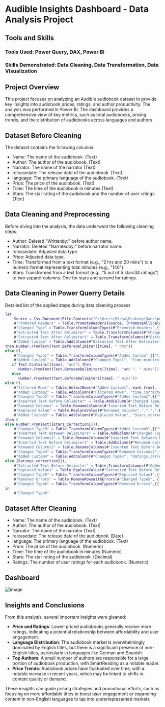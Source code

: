 # Audible Insights Dashboard - Data Analysis Project

## Tools and Skills
### Tools Used: Power Query, DAX, Power BI
### Skills Demonstrated: Data Cleaning, Data Transformation, Data Visualization

## Project Overview
This project focuses on analyzing an Audible audiobook dataset to provide key insights into audiobook prices, ratings, and author productivity. The analysis was performed in Power BI. The dashboard provides a comprehensive view of key metrics, such as total audiobooks, pricing trends, and the distribution of audiobooks across languages and authors.

## Dataset Before Cleaning
The dataset contains the following columns:

- Name: The name of the audiobook. (Text)
- Author: The author of the audiobook. (Text)
- Narrator: The name of the narrator (Text)
- releasedate: The release date of the audiobook. (Text)
- language: The primary language of the audiobook. (Text)
- Price: The price of the audiobook. (Text)
- Time: The time of the audiobook in minutes (Text)
- Stars: The star rating of the audiobook and the number of user ratings. (Text)

## Data Cleaning and Preprocessing
Before diving into the analysis, the data underwent the following cleaning steps:

- Author: Deleted "Writtenby:" before author name.
- Narrator: Deleted "Narratedby:" before narrator name.
- releasedate: Adjusted data type.
- Price: Adjusted data type.
- Time: Transformed from a text format (e.g., "2 hrs and 20 mins") to a numeric format representing total minutes (e.g., "140").
- Stars: Transformed from a text format (e.g., "5 out of 5 stars34 ratings") to two separet columns. One for stars and second for ratings.

## Data Cleaning in Power Querry Details 

Detailed list of the applied steps during data cleaning process
```M
let
    Source = Csv.Document(File.Contents("C:\Users\Micha\Desktop\Dane\Audible\audible_uncleaned.csv"),[Delimiter=",", Columns=8, Encoding=65001, QuoteStyle=QuoteStyle.None]),
    #"Promoted Headers" = Table.PromoteHeaders(Source, [PromoteAllScalars=true]),
    #"Changed Type" = Table.TransformColumnTypes(#"Promoted Headers",{{"name", type text}, {"author", type text}, {"narrator", type text}, {"time", type text}, {"releasedate", type date}, {"language", type text}, {"stars", type text}, {"price", type text}}),
    #"Extracted Text After Delimiter" = Table.TransformColumns(#"Changed Type", {{"author", each Text.AfterDelimiter(_, ":"), type text}}),
    #"Extracted Text After Delimiter1" = Table.TransformColumns(#"Extracted Text After Delimiter", {{"narrator", each Text.AfterDelimiter(_, ":"), type text}}),
    #"Added Custom" = Table.AddColumn(#"Extracted Text After Delimiter1", "time_hours", each if Text.Contains([time], "hrs") 
then Number.FromText(Text.BeforeDelimiter([time], " hrs")) 
else 0),
    #"Changed Type1" = Table.TransformColumnTypes(#"Added Custom",{{"time_hours", Int64.Type}}),
    #"Added Custom1" = Table.AddColumn(#"Changed Type1", "time_minutes", each if Text.Contains([time], "mins") then
   if Text.Contains([time], "and") then 
      Number.FromText(Text.BetweenDelimiters([time], "and ", " mins"))
   else 
      Number.FromText(Text.BeforeDelimiter([time], " mins"))
else 0),
    #"Filtered Rows" = Table.SelectRows(#"Added Custom1", each true),
    #"Added Custom2" = Table.AddColumn(#"Filtered Rows", "time_corrected", each [time_hours] * 60 + [time_minutes]),
    #"Changed Type2" = Table.TransformColumnTypes(#"Added Custom2",{{"time_minutes", Int64.Type}, {"time_corrected", Int64.Type}}),
    #"Inserted Text Before Delimiter" = Table.AddColumn(#"Changed Type2", "Text Before Delimiter", each Text.BeforeDelimiter([stars], " out"), type text),
    #"Renamed Columns" = Table.RenameColumns(#"Inserted Text Before Delimiter",{{"Text Before Delimiter", "stars_correction1"}}),
    #"Replaced Value" = Table.ReplaceValue(#"Renamed Columns",".",",",Replacer.ReplaceText,{"stars_correction1"}),
    #"Added Custom3" = Table.AddColumn(#"Replaced Value", "Stars_corrected", each if Text.Contains([stars_correction1], "Not rated yet")
then 0
else Number.FromText([stars_correction1])),
    #"Changed Type3" = Table.TransformColumnTypes(#"Added Custom3",{{"Stars_corrected", type number}}),
    #"Inserted Text Between Delimiters" = Table.AddColumn(#"Changed Type3", "Text Between Delimiters", each Text.BetweenDelimiters([stars], "stars", " ratings"), type text),
    #"Renamed Columns1" = Table.RenameColumns(#"Inserted Text Between Delimiters",{{"Text Between Delimiters", "Ratings_correction1"}}),
    #"Inserted Text Before Delimiter1" = Table.AddColumn(#"Renamed Columns1", "Text Before Delimiter", each Text.BeforeDelimiter([Ratings_correction1], " rating"), type text),
    #"Renamed Columns2" = Table.RenameColumns(#"Inserted Text Before Delimiter1",{{"Text Before Delimiter", "Ratings_correction2"}}),
    #"Changed Type4" = Table.TransformColumnTypes(#"Renamed Columns2",{{"Ratings_correction2", Int64.Type}}),
    #"Added Custom4" = Table.AddColumn(#"Changed Type4", "Ratings_corrected", each if [Ratings_correction2] = null then 0
else [Ratings_correction2]),
    #"Extracted Text Before Delimiter" = Table.TransformColumns(#"Added Custom4", {{"price", each Text.BeforeDelimiter(_, "."), type text}}),
    #"Replaced Value1" = Table.ReplaceValue(#"Extracted Text Before Delimiter",",","",Replacer.ReplaceText,{"price"}),
    #"Changed Type5" = Table.TransformColumnTypes(#"Replaced Value1",{{"price", Currency.Type}}),
    #"Removed Errors" = Table.RemoveRowsWithErrors(#"Changed Type5", {"price"}),
    #"Changed Type6" = Table.TransformColumnTypes(#"Removed Errors",{{"Ratings_corrected", Int64.Type}})
in
    #"Changed Type6"
```

## Dataset After Cleaning

- Name: The name of the audiobook. (Text)
- Author: The author of the audiobook. (Text)
- Narrator: The name of the narrator (Text)
- releasedate: The release date of the audiobook. (Date)
- language: The primary language of the audiobook. (Text)
- Price: The price of the audiobook. (Numeric)
- Time: The time of the audiobook in minutes (Numeric)
- Stars: The star rating of the audiobook. (Decimal)
- Ratings: The number of user ratings for each audiobook. (Numeric)

## Dashboard

![image](https://github.com/user-attachments/assets/9e838589-e93c-4293-bee8-1fb93833087a)


## Insights and Conclusions
From this analysis, several important insights were gleaned:

- **Price and Ratings**: Lower-priced audiobooks generally receive more ratings, indicating a potential relationship between affordability and user engagement.
- **Language Distribution**: The audiobook market is overwhelmingly dominated by English titles, but there is a significant presence of non-English titles, particularly in languages like German and Spanish.
- **Top Authors**: A small number of authors are responsible for a large portion of audiobook production, with SmartReading as a notable leader.
- **Price Trends**: Audiobook prices have fluctuated over time, with a notable increase in recent years, which may be linked to shifts in content quality or demand.

These insights can guide pricing strategies and promotional efforts, such as focusing on more affordable titles to boost user engagement or expanding content in non-English languages to tap into underrepresented markets
